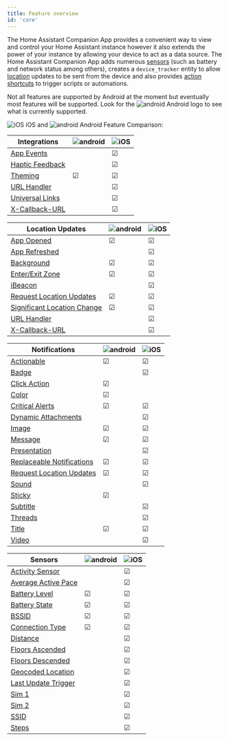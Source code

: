 ```yaml
---
title: Feature overview
id: 'core'
---
```


The Home Assistant Companion App provides a convenient way to view and control your Home Assistant instance however it also extends the power of your instance by allowing your device to act as a data source. The Home Assistant Companion App adds numerous [sensors](sensors.md) (such as battery and network status among others), creates a `device_tracker` entity to allow [location](location.md) updates to be sent from the device and also provides [action shortcuts](actions.md) to trigger scripts or automations.

Not all features are supported by Android at the moment but eventually most features will be supported.  Look for the ![android](/assets/android.svg) Android logo to see what is currently supported.

![iOS](/assets/apple.svg) iOS and ![android](/assets/android.svg) Android Feature Comparison:

| Integrations | ![android](/assets/android.svg) | ![iOS](/assets/apple.svg) |
| ------ | ------ | ------ |
| [App Events](../integrations/app-events.md) |  | ☑ |
| [Haptic Feedback](../integrations/haptics.md) |  | ☑ |
| [Theming](../integrations/theming.md) | ☑ | ☑ |
| [URL Handler](../integrations/url-handler.md) |  | ☑ |
| [Universal Links](../integrations/universal-links.md) |  | ☑ |
| [X-Callback-URL](../integrations/x-callback-url.md) |  | ☑ |

| Location Updates | ![android](/assets/android.svg) | ![iOS](/assets/apple.svg) |
| ------ | ------ | ------ |
| [App Opened](location.md#overview) | ☑ | ☑ |
| [App Refreshed](location.md#overview) |  | ☑ |
| [Background](location.md#overview) | ☑ | ☑ |
| [Enter/Exit Zone](location.md#location-tracking-in-home-assistant-zones) | ☑ | ☑ |
| [iBeacon](location.md#ibeacons) |  | ☑ |
| [Request Location Updates](../notifications/location.md) | ☑ | ☑ |
| [Significant Location Change](location.md#location-tracking-when-outside-a-home-assistant-zone) | ☑ | ☑ |
| [URL Handler](location.md#overview) |  | ☑ |
| [X-Callback-URL](location.md#overview) |  | ☑ |

| Notifications | ![android](/assets/android.svg) | ![iOS](/assets/apple.svg) |
| ------ | ------ | ------ |
| [Actionable](../notifications/actionable.md) | ☑ | ☑ |
| [Badge](../notifications/basic.md#badge) |  | ☑ |
| [Click Action](../notifications/basic.md#notification-click-action) | ☑ |  |
| [Color](../notifications/basic.md#notification-color) | ☑ |  |
| [Critical Alerts](../notifications/critical.md) | ☑ | ☑ |
| [Dynamic Attachments](../notifications/dynamic-content.md) |  | ☑ |
| [Image](../notifications/attachments.md) | ☑ | ☑ |
| [Message](../notifications/basic.md) | ☑ | ☑ |
| [Presentation](../notifications/basic.md#controlling-how-a-notification-is-displayed-when-in-the-foreground) |  | ☑ |
| [Replaceable Notifications](../notifications/basic.md#replacing-notifications) | ☑ | ☑ |
| [Request Location Updates](../notifications/location.md) | ☑ | ☑ |
| [Sound](../notifications/sounds.md) |  | ☑ |
| [Sticky](../notifications/basic.md#sticky-notification) | ☑ |  |
| [Subtitle](../notifications/basic.md#subtitle) |  | ☑ |
| [Threads](../notifications/basic.md#thread-id-grouping-notifications) |  | ☑ |
| [Title](../notifications/basic.md) | ☑ | ☑ |
| [Video](../notifications/attachments.md) |  | ☑ |

| Sensors | ![android](/assets/android.svg) | ![iOS](/assets/apple.svg) |
| ------ | ------ | ------ |
| [Activity Sensor](sensors.md#activity-sensor) |  | ☑ |
| [Average Active Pace](sensors.md#pedometer-sensors) |  | ☑ |
| [Battery Level](sensors.md#battery-sensors) | ☑ | ☑ |
| [Battery State](sensors.md#battery-sensors) | ☑ | ☑ |
| [BSSID](sensors.md#connection-type-sensor) | ☑ | ☑ |
| [Connection Type](sensors.md#connection-type-sensor) | ☑ | ☑ |
| [Distance](sensors.md#pedometer-sensors) |  | ☑ |
| [Floors Ascended](sensors.md#pedometer-sensors) |  | ☑ |
| [Floors Descended](sensors.md#pedometer-sensors) |  | ☑ |
| [Geocoded Location](sensors.md#geocoded-location-sensor) |  | ☑ |
| [Last Update Trigger](sensors.md#last-update-trigger-sensor) |  | ☑ |
| [Sim 1](sensors.md#cellular-provider-sensor) |  | ☑ |
| [Sim 2](sensors.md#cellular-provider-sensor) |  | ☑ |
| [SSID](sensors.md) |  | ☑ |
| [Steps](sensors.md#pedometer-sensors) |  | ☑ |
